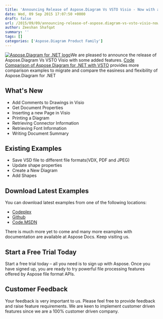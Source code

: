 ```yaml
---
title: 'Announcing Release of Aspose.Diagram Vs VSTO Visio - Now with added features'
date: Wed, 09 Sep 2015 17:07:50 +0000
draft: false
url: /2015/09/09/announcing-release-of-aspose.diagram-vs-vsto-visio-now-with-added-features/
author: Zeeshan Shafqat
summary: ''
tags: []
categories: ['Aspose.Diagram Product Family']
---
```


[![Aspose.Diagram for .NET logo][1]](https://blog.aspose.com/wp-content/uploads/sites/2/2013/06/aspose-Diagram-for-net_100.png)We are pleased to announce the release of Aspose.Diagram Vs VSTO Visio with some added features. [Code Comparison of Aspose Diagram for .NET with VSTO][2] provides more comparison examples to migrate and compare the easiness and flexibility of Aspose.Diagram for .NET

## What's New

*   Add Comments to Drawings in Visio
*   Get Document Properties
*   Inserting a new Page in Visio
*   Printing a Diagram
*   Retrieving Connector Information
*   Retrieving Font Information
*   Writing Document Summary

## Existing Examples

*   Save VSD file to different file formats(VDX, PDF and JPEG)
*   Update shape properties
*   Create a New Diagram
*   Add Shapes

## Download Latest Examples

You can download latest examples from one of the following locations:

*   [Codeplex][3]
*   [Github][4]
*   [Code.MSDN][5]

There is much more yet to come and many more examples with documentation are available at Aspose Docs. Keep visiting us.

## Start a Free Trial Today

Start a free trial today – all you need is to sign up with Aspose. Once you have signed up, you are ready to try powerful file processing features offered by Aspose file format APIs.

## Customer Feedback

Your feedback is very important to us. Please feel free to provide feedback and raise feature requirements. We are keen to implement customer driven features since we are a 100% customer driven company.




[1]: https://blog.aspose.com/wp-content/uploads/sites/2/2013/06/aspose-Diagram-for-net_100.png "Aspose.Diagram for .NET logo"
[2]: https://docs.aspose.com/
[3]: https://docs.aspose.com/
[4]: https://github.com/asposediagram/Aspose_Diagram_NET/releases/tag/AsposeDiagramVsVSTOv1.1
[5]: https://code.msdn.microsoft.com/AsposeDiagram-Vs-VSTO-fb086932




